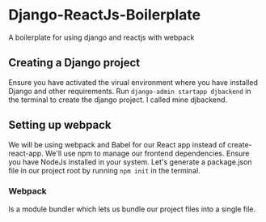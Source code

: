 # Django-ReactJs-Boilerplate
A boilerplate for using django and reactjs with webpack
## Creating a Django project
Ensure you have activated the virual environment where you have installed Django and other requirements.
Run `django-admin startapp djbackend` in the terminal to create the django project. I called mine djbackend.
## Setting up webpack
We will be using webpack and Babel for our React app instead of create-react-app.
We'll use npm to manage our frontend dependencies. Ensure you have NodeJs installed in your system.
Let's generate a package.json file in our project root by running `npm init` in the terminal.
### Webpack
Is a module bundler which lets us bundle our project files into a single file.


